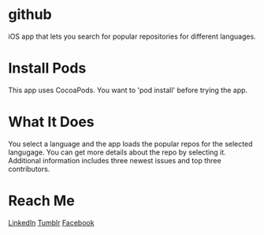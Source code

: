 # github
iOS app that lets you search for popular repositories for different languages.

# Install Pods
This app uses CocoaPods. You want to 'pod install' before trying the app.

# What It Does
You select a language and the app loads the popular repos for the selected langugage. You can get more details about the repo by selecting it. Additional information includes three newest issues and top three contributors.

# Reach Me
<a href="https://pk.linkedin.com/in/furqanmk">LinkedIn</a>
<a href="https://itsmk9.tumblr.com">Tumblr</a>
<a href="https://www.facebook.com/furqan.mk9">Facebook</a>
